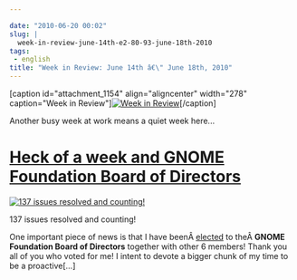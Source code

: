 ```yaml
---

date: "2010-06-20 00:02"
slug: |
  week-in-review-june-14th-e2-80-93-june-18th-2010
tags:
 - english
title: "Week in Review: June 14th â€\" June 18th, 2010"
---
```


\[caption id="attachment_1154" align="aligncenter" width="278"
caption="Week in Review"\][![Week in
Review](http://www.ogmaciel.com/wp-content/uploads/2010/06/dog_review-278x300.jpg)](http://www.ogmaciel.com/wp-content/uploads/2010/06/dog_review.jpg)\[/caption\]

Another busy week at work means a quiet week here...

# [Heck of a week and GNOME Foundation Board of Directors](http://www.ogmaciel.com/?p=1115)

[![137 issues resolved and
counting!](http://www.ogmaciel.com/wp-content/uploads/2010/06/dashboard-300x233.png)](http://www.ogmaciel.com/wp-content/uploads/2010/06/dashboard.png)

137 issues resolved and counting!

One important piece of news is that I have
beenÂ [elected](http://foundation.gnome.org/vote/results.php?election_id=14)
to theÂ **GNOME Foundation Board of Directors** together with other 6
members! Thank you all of you who voted for me! I intent to devote a
bigger chunk of my time to be a proactive\[...\]
